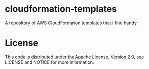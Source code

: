 # cloudformation-templates
A repository of AWS CloudFormation templates that I find handy.

# License
This code is distributed under the [Apache License, Version 2.0](http://www.apache.org/licenses/LICENSE-2.0), see LICENSE and NOTICE for more information.

